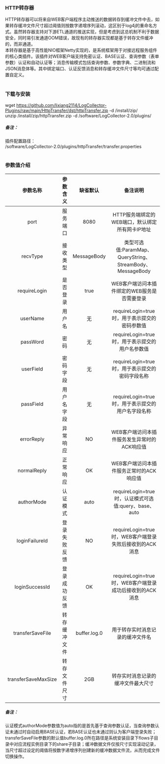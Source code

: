 ### HTTP转存器  
HTTP转存器可以将来自WEB客户端程序主动推送的数据转存到缓冲文件中去，如果转存缓冲文件尺寸超过阈值则按数字递增序列滚动，这区别于log4j的重命名方式。虽然转存器支持对下游ETL通道的推送实现，但是考虑到这总机制不利于数据安全，同时易引发通道OOM错误，故现有的转存器实现都是基于转存文件缓冲的，而非通道。  
本转存器是基于高性能NIO框架Netty实现的，是系统框架用于对接远程服务组件的核心类插件。该插件对WEB客户端支持免密认证、BASE认证、查询参数（表单参数）认证和自动认证等；消息传输模式包括查询参数、参数字典、二进制流和JSON消息体等。其中绑定端口、认证反馈消息和转存缓冲文件尺寸等均可通过配置自定义。  
​      

### 下载与安装  
wget https://github.com/lixiang2114/LogCollector-Plugins/raw/main/HttpTransfer/dst/httpTransfer.zip -d /install/zip/  
unzip  /install/zip/httpTransfer.zip -d /software/LogCollector-2.0/plugins/    

##### 备注：  
插件配置路径：  
 /software/LogCollector-2.0/plugins/httpTransfer/transfer.properties  
​      

### 参数值介绍  
|参数名称|参数含义|缺省默认|备注说明|
|:-----:|:-------:|:-------:|:-------:|
|port|服务端口|8080|HTTP服务端绑定的WEB端口，默认绑定所有网卡IP地址|
|recvType|接收类型|MessageBody|类型可选值:ParamMap、QueryString、StreamBody、MessageBody|
|requireLogin|是否登录|true|WEB客户端访问本插件绑定的WEB服务是否需要登录|
|userName|用户名|无|requireLogin=true时，用于表示提交的密码参数值|
|passWord|密码|无|requireLogin=true时，用于表示提交的用户名参数值|
|userField|密码字段|无|requireLogin=true时，用于表示提交的密码字段名称|
|passField|用户名字段|无|requireLogin=true时，用于表示提交的用户名字段名称|
|errorReply|异常响应|NO|WEB客户端访问本插件服务发生异常时的ACK响应值|
|normalReply|正常响应|OK|WEB客户端访问本插件服务正常时的ACK响应值|
|authorMode|认证模式|auto|requireLogin=true时，认证模式可选值:query、base、auto|
|loginFailureId|登录失败反馈|NO|requireLogin=true时，WEB客户端登录失败后接收到的ACK消息|
|loginSuccessId|登录成功反馈|OK|requireLogin=true时，WEB客户端登录成功后接收到的ACK消息|
|transferSaveFile|转存缓冲文件|buffer.log.0|用于转存实时消息记录的缓冲文件名|
|transferSaveMaxSize|转存文件尺寸|2GB|转存实时消息记录的缓冲文件最大尺寸|
##### 备注：  
认证模式authorMode参数值为auto指的是首先基于查询参数认证，当查询参数认证未通过时自动启用BASE认证，若BASE认证也未通过则认为客户端登录失败；transferSaveFile参数的默认值buffer.log.0所在路径是系统安装目录下flows子目录中对应流程实例目录下的share子目录；缓冲数据文件仅按尺寸实现滚动记录，当尺寸超过设定的阈值将按数字递增序列创建新的缓冲数据文件流，从而完成文件切换操作。